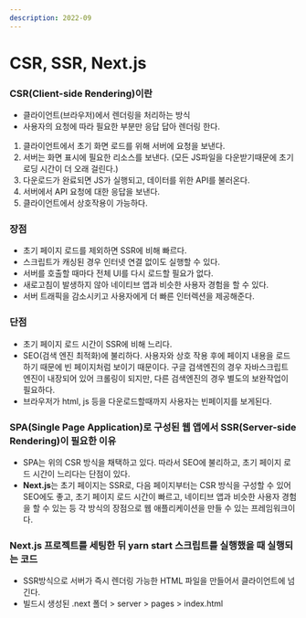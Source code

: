 ```yaml
---
description: 2022-09
---
```


# CSR, SSR, Next.js

### CSR(Client-side Rendering)이란&#x20;

* 클라이언트(브라우저)에서 렌더링을 처리하는 방식&#x20;
* 사용자의 요청에 따라 필요한 부분만 응답 답아 렌더링 한다.

1. 클라이언트에서 초기 화면 로드를 위해 서버에 요청을 보낸다.&#x20;
2. 서버는 화면 표시에 필요한 리소스를 보낸다. (모든 JS파일을 다운받기때문에 초기 로딩 시간이 더 오래 걸린다.)
3. 다운로드가 완료되면 JS가 실행되고, 데이터를 위한 API를 불러온다.&#x20;
4. 서버에서 API 요청에 대한 응답을 보낸다.&#x20;
5. 클라이언트에서 상호작용이 가능하다.&#x20;

### 장점

* 초기 페이지 로드를 제외하면 SSR에 비해 빠르다.
* 스크립트가 캐싱된 경우 인터넷 연결 없이도 실행할 수 있다.
* 서버를 호출할 때마다 전체 UI를 다시 로드할 필요가 없다.
* 새로고침이 발생하지 않아 네이티브 앱과 비슷한 사용자 경험을 할 수 있다.
* 서버 트래픽을 감소시키고 사용자에게 더 빠른 인터렉션을 제공해준다.

### 단점

* 초기 페이지 로드 시간이 SSR에 비해 느리다.
* SEO(검색 엔진 최적화)에 불리하다. 사용자와 상호 작용 후에 페이지 내용을 로드하기 때문에 빈 페이지처럼 보이기 때문이다. 구글 검색엔진의 경우 자바스크립트 엔진이 내장되어 있어 크롤링이 되지만, 다른 검색엔진의 경우 별도의 보완작업이 필요하다.
* 브라우저가 html, js 등을 다운로드할때까지 사용자는 빈페이지를 보게된다.



### SPA(Single Page Application)로 구성된 웹 앱에서 SSR(Server-side Rendering)이 필요한 이유

* SPA는 위의 CSR 방식을 채택하고 있다. 따라서 SEO에 불리하고, 초기 페이지 로드 시간이 느리다는 단점이 있다.&#x20;
* **Next.js**는 초기 페이지는 SSR로, 다음 페이지부터는 CSR 방식을 구성할 수 있어 SEO에도 좋고, 초기 페이지 로드 시간이 빠르고, 네이티브 앱과 비슷한 사용자 경험을 할 수 있는 등 각 방식의 장점으로 웹 애플리케이션을 만들 수 있는 프레임워크이다.&#x20;



### Next.js 프로젝트를 세팅한 뒤 yarn start 스크립트를 실행했을 때 실행되는 코드

* SSR방식으로 서버가 즉시 렌더링 가능한 HTML 파일을 만들어서 클라이언트에 넘긴다.&#x20;
* 빌드시 생성된 .next 폴더 > server > pages > index.html&#x20;

